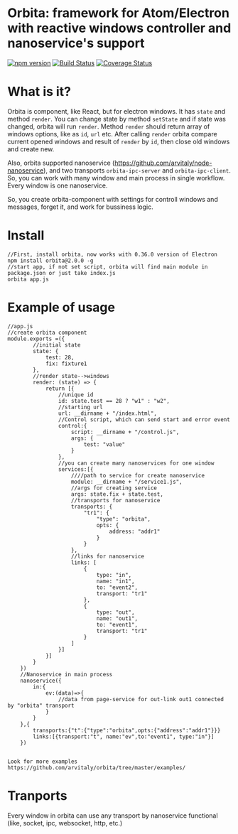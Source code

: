# Orbita: framework for Atom/Electron with reactive windows controller and nanoservice's support

[![npm version](https://badge.fury.io/js/orbita.svg)](https://badge.fury.io/js/orbita)
[![Build Status](https://travis-ci.org/arvitaly/orbita.svg?branch=master)](https://travis-ci.org/arvitaly/orbita)
[![Coverage Status](https://coveralls.io/repos/github/arvitaly/orbita/badge.svg?branch=master)](https://coveralls.io/github/arvitaly/orbita?branch=master)

# What is it?

Orbita is component, like React, but for electron windows. It has `state` and method `render`. You can change state by method `setState` and if state was changed, orbita will run `render`. 
Method `render` should return array of windows options, like as `id`, `url` etc.
After calling `render` orbita compare current opened windows and result of `render` by `id`, then close old windows and create new.

Also, orbita supported nanoservice (https://github.com/arvitaly/node-nanoservice), and two transports `orbita-ipc-server` and `orbita-ipc-client`. So, you can work with many window and main process in single workflow. Every window is one nanoservice.

So,  you create orbita-component with settings for controll windows and messages, forget it, and work for bussiness logic.

# Install

    //First, install orbita, now works with 0.36.0 version of Electron
    npm install orbita@2.0.0 -g
    //start app, if not set script, orbita will find main module in package.json or just take index.js
    orbita app.js

# Example of usage
    //app.js    
    //create orbita component
    module.exports =({
            //initial state
            state: {
                test: 28,
                fix: fixture1
            },
            //render state-->windows
            render: (state) => {
                return [{
                    //unique id
                    id: state.test == 28 ? "w1" : "w2",
                    //starting url
                    url: __dirname + "/index.html",
                    //Control script, which can send start and error event                    
                    control:{
                        script: __dirname + "/control.js",
                        args: {
                            test: "value"
                        }
                    },                    
                    //you can create many nanoservices for one window
                    services:[{
                        ////path to service for create nanoservice
                        module: __dirname + "/service1.js",
                        //args for creating service
                        args: state.fix + state.test,
                        //transports for nanoservice
                        transports: {
                            "tr1": {
                                "type": "orbita",
                                opts: {
                                    address: "addr1"
                                }
                            }
                        },
                        //links for nanoservice
                        links: [
                            {
                                type: "in",
                                name: "in1",
                                to: "event2",
                                transport: "tr1"
                            },
                            {
                                type: "out",
                                name: "out1",
                                to: "event1",
                                transport: "tr1"
                            }
                        ]
                    }]
                }]
            }
        })
        //Nanoservice in main process        
        nanoservice({
            in:{
                ev:(data)=>{
                    //data from page-service for out-link out1 connected by "orbita" transport
                }
            }
        },{
            transports:{"t":{"type":"orbita",opts:{"address":"addr1"}}}
            links:[{transport:"t", name:"ev",to:"event1", type:"in"}]
        })
        
    
    Look for more examples https://github.com/arvitaly/orbita/tree/master/examples/

# Tranports

Every window in orbita can use any transport by nanoservice functional (like, socket, ipc, websocket, http, etc.)
